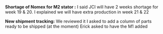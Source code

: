 

**Shortage of Nomex for M2 stator :**
I said JCI will have 2 weeks shortage for week 19 & 20.
I explained we will have extra production in week 21 & 22

**New shipment tracking:**
We reviewed it
I asked to add a column of parts ready to be shipped (at the moment)
Erick asked to have the M1 added

